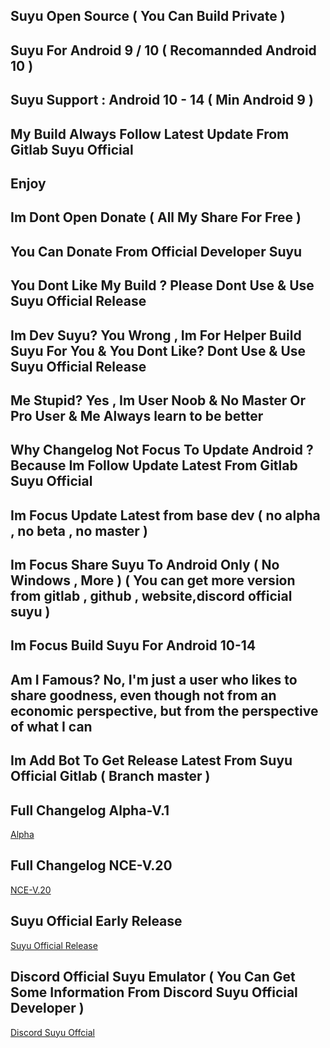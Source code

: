 ## Suyu Open Source ( You Can Build Private )
## Suyu For Android 9 / 10 ( Recomannded Android 10 )
## Suyu Support : Android 10 - 14 ( Min Android 9 )
## My Build Always Follow Latest Update From Gitlab Suyu Official 
## Enjoy 
## Im Dont Open Donate ( All My Share For Free )
## You Can Donate From Official Developer Suyu
## You Dont Like My Build ? Please Dont Use & Use Suyu Official Release
## Im Dev Suyu? You Wrong , Im For Helper Build Suyu For You & You Dont Like? Dont Use & Use Suyu Official Release
## Me Stupid? Yes , Im User Noob & No Master Or Pro User & Me Always learn to be better
## Why Changelog Not Focus To Update Android ? Because Im Follow Update Latest From Gitlab Suyu Official
## Im Focus Update Latest from base dev ( no alpha , no beta , no master )
## Im Focus Share Suyu To Android Only ( No Windows , More ) ( You can get more version from gitlab , github , website,discord official suyu )
## Im Focus Build Suyu For Android 10-14 
## Am I Famous? No, I'm just a user who likes to share goodness, even though not from an economic perspective, but from the perspective of what I can
## Im Add Bot To Get Release Latest From Suyu Official Gitlab ( Branch master )

## Full Changelog Alpha-V.1 ##
[Alpha](https://github.com/XForYouX/Suyu-Android-9/releases/tag/Alpha-V.1)

## Full Changelog NCE-V.20 ##
[NCE-V.20](https://github.com/XForYouX/Suyu-Android-9/releases/tag/NCE-V.20)

## Suyu Official Early Release 
[Suyu Official Release](https://gitlab.com/suyu-emu/suyu-releases/-/tree/master)

## Discord Official Suyu Emulator ( You Can Get Some Information From Discord Suyu Official Developer )
[Discord Suyu Offcial](https://discord.gg/suyu)
